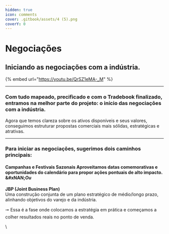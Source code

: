 ```yaml
---
hidden: true
icon: comments
cover: .gitbook/assets/4 (5).png
coverY: 0
---
```


# Negociações

## Iniciando as negociações com a indústria.

{% embed url="https://youtu.be/QrSZ1eMA-_M" %}

***

### Com tudo mapeado, precificado e com o Tradebook finalizado, entramos na melhor parte do projeto: o início das negociações com a indústria.

Agora que temos clareza sobre os ativos disponíveis e seus valores, conseguimos estruturar propostas comerciais mais sólidas, estratégicas e atrativas.

***

### Para iniciar as negociações, sugerimos dois caminhos principais:

#### Campanhas e Festivais Sazonais Aproveitamos datas comemorativas e oportunidades do calendário para propor ações pontuais de alto impacto. \&#xNAN;_Ou_

**JBP (Joint Business Plan)**\
Uma construção conjunta de um plano estratégico de médio/longo prazo, alinhando objetivos do varejo e da indústria.

🠖 Essa é a fase onde colocamos a estratégia em prática e começamos a colher resultados reais no ponto de venda.

\\
